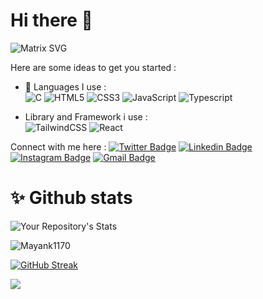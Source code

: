 # Hi there 👋
![Matrix SVG](https://raw.githubusercontent.com/rodrigograca31/rodrigograca31/master/matrix.svg)

Here are some ideas to get you started :

- 🔭 Languages I use :<br>
![C](https://img.shields.io/badge/c-%2300599C.svg?style=for-the-badge&logo=c&logoColor=white)
![HTML5](https://img.shields.io/badge/html5-%23E34F26.svg?style=for-the-badge&logo=html5&logoColor=white) 
![CSS3](https://img.shields.io/badge/css3-%231572B6.svg?style=for-the-badge&logo=css3&logoColor=white)
![JavaScript](https://img.shields.io/badge/javascript-%23323330.svg?style=for-the-badge&logo=javascript&logoColor=%23F7DF1E)
![Typescript](https://img.shields.io/badge/TypeScript-007ACC?style=for-the-badge&logo=typescript&logoColor=white)

- Library and Framework i use :<br>
![TailwindCSS](https://img.shields.io/badge/tailwindcss-%2338B2AC.svg?style=for-the-badge&logo=tailwind-css&logoColor=white)
![React](https://img.shields.io/badge/React-20232A?style=for-the-badge&logo=react&logoColor=61DAFB)

Connect with me here :
[![Twitter Badge](https://img.shields.io/badge/-Mayank-darkred?style=flat-square&logo=twitter&logoColor=white&link=https://twitter.com/mayankXag)](https://twitter.com/mayankXag)
[![Linkedin Badge](https://img.shields.io/badge/-Mayank_Agarwal-blue?style=flat-square&logo=Linkedin&logoColor=white&link=https:https://www.linkedin.com/in/mayank-agarwal-162457199)](https://www.linkedin.com/in/mayank-agarwal-162457199)
[![Instagram Badge](https://img.shields.io/badge/-mayank._ag-purple?style=flat-square&logo=instagram&logoColor=white&link=https:https://www.instagram.com/mayank._ag/)](https://www.instagram.com/mayank._ag)
[![Gmail Badge](https://img.shields.io/badge/-agarwalmayank1170@gmail.com-c14438?style=flat-square&logo=Gmail&logoColor=white&link=mailto:agarwalmayank1170@gmail.com)](mailto:agarwalmayank1170@gmail.com)

# ✨ Github stats <br>
![Your Repository's Stats](https://github-readme-stats.vercel.app/api?username=Mayank1170&theme=dark&show_icons=true)

  <img src="https://github-readme-stats.vercel.app/api/top-langs?username=Mayank1170&show_icons=true&locale=en&layout=compact" alt="Mayank1170" />

[![GitHub Streak](https://github-readme-streak-stats.herokuapp.com/?user=Mayank1170&theme=dark)](https://git.io/streak-stats)

![](https://komarev.com/ghpvc/?username=Mayank1170&style=plastic)
  </p>
